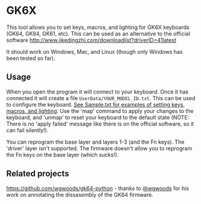 # GK6X

This tool allows you to set keys, macros, and lighting for GK6X keyboards (GK64, GK84, GK61, etc). This can be used as an alternative to the official software http://www.jikedingzhi.com/downloadlist?driverID=41latest

It should work on Windows, Mac, and Linux (though only Windows has been tested so far).

## Usage

When you open the program it will connect to your keyboard. Once it has connected it will create a file `UserData/YOUR_MODEL_ID.txt`. This can be used to configure the keyboard. [See Sample.txt for examples of setting keys, macros, and lighting](https://github.com/pixeltris/GK6X/blob/master/Build/UserData/Sample.txt). Use the 'map' command to apply your changes to the keyboard, and 'unmap' to reset your keyboard to the default state (NOTE: There is no 'apply failed' message like there is on the official software, so it can fail silently!).

You can reprogram the base layer and layers 1-3 (and the Fn keys). The 'driver' layer isn't supported. The firmware doesn't allow you to reprogram the Fn keys on the base layer (which sucks!).

## Related projects

https://github.com/wgwoods/gk64-python - thanks to [@wgwoods](https://github.com/wgwoods) for his work on annotating the dissasembly of the GK64 firmware.

